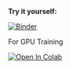 **Try it yourself:**

[![Binder](https://mybinder.org/badge_logo.svg)](https://mybinder.org/v2/gh/arslanshahid65/PredictAndPrevent/main?filepath=Project.ipynb)

For GPU Training

[![Open In Colab](https://colab.research.google.com/assets/colab-badge.svg)](https://colab.research.google.com/github/arslanshahid65/PredictAndPrevent/blob/main/Project.ipynb)